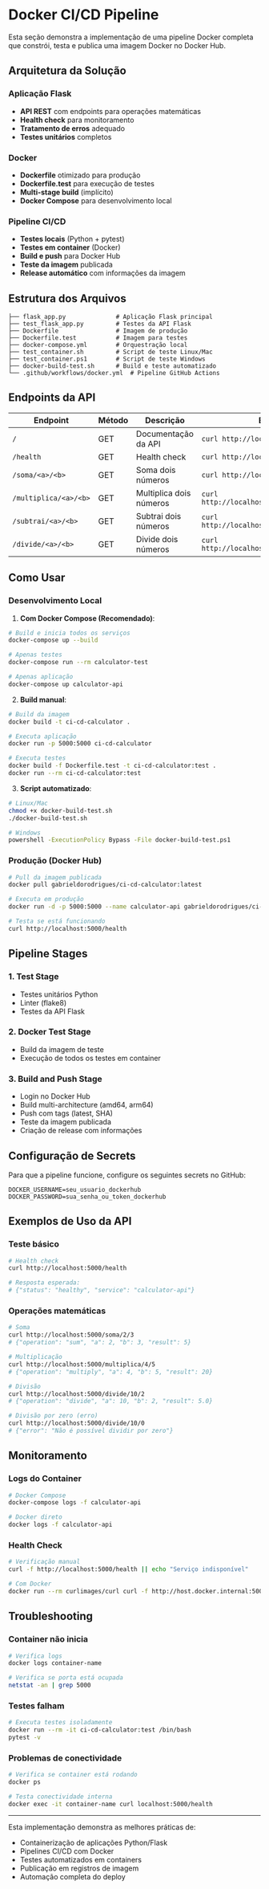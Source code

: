 # Docker CI/CD Pipeline

Esta seção demonstra a implementação de uma pipeline Docker completa que constrói, testa e publica uma imagem Docker no Docker Hub.

## Arquitetura da Solução

### Aplicação Flask

- **API REST** com endpoints para operações matemáticas
- **Health check** para monitoramento
- **Tratamento de erros** adequado
- **Testes unitários** completos

### Docker

- **Dockerfile** otimizado para produção
- **Dockerfile.test** para execução de testes
- **Multi-stage build** (implícito)
- **Docker Compose** para desenvolvimento local

### Pipeline CI/CD

- **Testes locais** (Python + pytest)
- **Testes em container** (Docker)
- **Build e push** para Docker Hub
- **Teste da imagem** publicada
- **Release automático** com informações da imagem

## Estrutura dos Arquivos

```
├── flask_app.py              # Aplicação Flask principal
├── test_flask_app.py         # Testes da API Flask
├── Dockerfile                # Imagem de produção
├── Dockerfile.test           # Imagem para testes
├── docker-compose.yml        # Orquestração local
├── test_container.sh         # Script de teste Linux/Mac
├── test_container.ps1        # Script de teste Windows
├── docker-build-test.sh      # Build e teste automatizado
└── .github/workflows/docker.yml  # Pipeline GitHub Actions
```

## Endpoints da API

| Endpoint              | Método | Descrição               | Exemplo                                     |
| --------------------- | ------ | ----------------------- | ------------------------------------------- |
| `/`                   | GET    | Documentação da API     | `curl http://localhost:5000/`               |
| `/health`             | GET    | Health check            | `curl http://localhost:5000/health`         |
| `/soma/<a>/<b>`       | GET    | Soma dois números       | `curl http://localhost:5000/soma/2/3`       |
| `/multiplica/<a>/<b>` | GET    | Multiplica dois números | `curl http://localhost:5000/multiplica/4/5` |
| `/subtrai/<a>/<b>`    | GET    | Subtrai dois números    | `curl http://localhost:5000/subtrai/10/3`   |
| `/divide/<a>/<b>`     | GET    | Divide dois números     | `curl http://localhost:5000/divide/10/2`    |

## Como Usar

### Desenvolvimento Local

1. **Com Docker Compose (Recomendado)**:

```bash
# Build e inicia todos os serviços
docker-compose up --build

# Apenas testes
docker-compose run --rm calculator-test

# Apenas aplicação
docker-compose up calculator-api
```

2. **Build manual**:

```bash
# Build da imagem
docker build -t ci-cd-calculator .

# Executa aplicação
docker run -p 5000:5000 ci-cd-calculator

# Executa testes
docker build -f Dockerfile.test -t ci-cd-calculator:test .
docker run --rm ci-cd-calculator:test
```

3. **Script automatizado**:

```bash
# Linux/Mac
chmod +x docker-build-test.sh
./docker-build-test.sh

# Windows
powershell -ExecutionPolicy Bypass -File docker-build-test.ps1
```

### Produção (Docker Hub)

```bash
# Pull da imagem publicada
docker pull gabrieldorodrigues/ci-cd-calculator:latest

# Executa em produção
docker run -d -p 5000:5000 --name calculator-api gabrieldorodrigues/ci-cd-calculator:latest

# Testa se está funcionando
curl http://localhost:5000/health
```

## Pipeline Stages

### 1. Test Stage

- Testes unitários Python
- Linter (flake8)
- Testes da API Flask

### 2. Docker Test Stage

- Build da imagem de teste
- Execução de todos os testes em container

### 3. Build and Push Stage

- Login no Docker Hub
- Build multi-architecture (amd64, arm64)
- Push com tags (latest, SHA)
- Teste da imagem publicada
- Criação de release com informações

## Configuração de Secrets

Para que a pipeline funcione, configure os seguintes secrets no GitHub:

```
DOCKER_USERNAME=seu_usuario_dockerhub
DOCKER_PASSWORD=sua_senha_ou_token_dockerhub
```

## Exemplos de Uso da API

### Teste básico

```bash
# Health check
curl http://localhost:5000/health

# Resposta esperada:
# {"status": "healthy", "service": "calculator-api"}
```

### Operações matemáticas

```bash
# Soma
curl http://localhost:5000/soma/2/3
# {"operation": "sum", "a": 2, "b": 3, "result": 5}

# Multiplicação
curl http://localhost:5000/multiplica/4/5
# {"operation": "multiply", "a": 4, "b": 5, "result": 20}

# Divisão
curl http://localhost:5000/divide/10/2
# {"operation": "divide", "a": 10, "b": 2, "result": 5.0}

# Divisão por zero (erro)
curl http://localhost:5000/divide/10/0
# {"error": "Não é possível dividir por zero"}
```

## Monitoramento

### Logs do Container

```bash
# Docker Compose
docker-compose logs -f calculator-api

# Docker direto
docker logs -f calculator-api
```

### Health Check

```bash
# Verificação manual
curl -f http://localhost:5000/health || echo "Serviço indisponível"

# Com Docker
docker run --rm curlimages/curl curl -f http://host.docker.internal:5000/health
```

## Troubleshooting

### Container não inicia

```bash
# Verifica logs
docker logs container-name

# Verifica se porta está ocupada
netstat -an | grep 5000
```

### Testes falham

```bash
# Executa testes isoladamente
docker run --rm -it ci-cd-calculator:test /bin/bash
pytest -v
```

### Problemas de conectividade

```bash
# Verifica se container está rodando
docker ps

# Testa conectividade interna
docker exec -it container-name curl localhost:5000/health
```

---

Esta implementação demonstra as melhores práticas de:

- Containerização de aplicações Python/Flask
- Pipelines CI/CD com Docker
- Testes automatizados em containers
- Publicação em registros de imagem
- Automação completa do deploy
